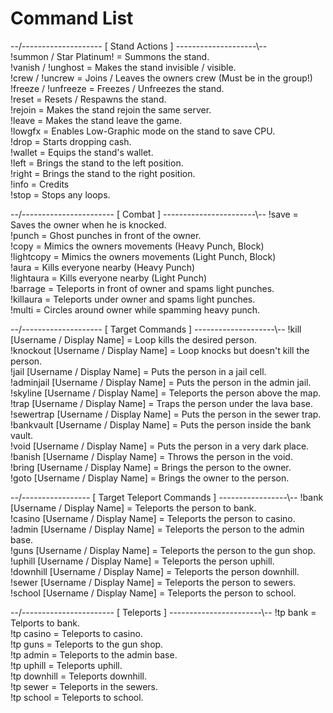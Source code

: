 # Command List

--/-------------------- [ Stand Actions ] --------------------\\--<br />
!summon / Star Platinum! = Summons the stand.<br />
!vanish / !unghost = Makes the stand invisible / visible.<br />
!crew / !uncrew = Joins / Leaves the owners crew (Must be in the group!)<br />
!freeze / !unfreeze = Freezes / Unfreezes the stand.<br />
!reset = Resets / Respawns the stand.<br />
!rejoin = Makes the stand rejoin the same server.<br />
!leave = Makes the stand leave the game.<br />
!lowgfx = Enables Low-Graphic mode on the stand to save CPU.<br />
!drop = Starts dropping cash.<br />
!wallet = Equips the stand's wallet.<br />
!left = Brings the stand to the left position.<br />
!right = Brings the stand to the right position.<br />
!info = Credits<br />
!stop = Stops any loops.<br />

--/----------------------- [ Combat ] -----------------------\\--
!save = Saves the owner when he is knocked.<br />
!punch = Ghost punches in front of the owner.<br />
!copy = Mimics the owners movements (Heavy Punch, Block)<br />
!lightcopy = Mimics the owners movements (Light Punch, Block)<br />
!aura = Kills everyone nearby (Heavy Punch)<br />
!lightaura = Kills everyone nearby (Light Punch)<br />
!barrage = Teleports in front of owner and spams light punches.<br />
!killaura = Teleports under owner and spams light punches.<br />
!multi = Circles around owner while spamming heavy punch.<br />

--/-------------------- [ Target Commands ] --------------------\\--
!kill [Username / Display Name] = Loop kills the desired person.<br />
!knockout [Username / Display Name] = Loop knocks but doesn't kill the person.<br />
!jail [Username / Display Name] = Puts the person in a jail cell.<br />
!adminjail [Username / Display Name] = Puts the person in the admin jail.<br />
!skyline [Username / Display Name] = Teleports the person above the map.<br />
!trap [Username / Display Name] = Traps the person under the lava base.<br />
!sewertrap [Username / Display Name] = Puts the person in the sewer trap.<br />
!bankvault [Username / Display Name] = Puts the person inside the bank vault.<br />
!void [Username / Display Name] = Puts the person in a very dark place.<br />
!banish [Username / Display Name] = Throws the person in the void.<br />
!bring [Username / Display Name] = Brings the person to the owner.<br />
!goto [Username / Display Name] = Brings the owner to the person.<br />

--/----------------- [ Target Teleport Commands ] -----------------\\--
!bank [Username / Display Name] = Teleports the person to bank.<br />
!casino [Username / Display Name] = Teleports the person to casino.<br />
!admin [Username / Display Name] = Teleports the person to the admin base.<br />
!guns [Username / Display Name] = Teleports the person to the gun shop.<br />
!uphill [Username / Display Name] = Teleports the person uphill.<br />
!downhill [Username / Display Name] = Teleports the person downhill.<br />
!sewer [Username / Display Name] = Teleports the person to sewers.<br />
!school [Username / Display Name] = Teleports the person to school.<br />

--/----------------------- [ Teleports ] -----------------------\\--
!tp bank = Telports to bank.<br />
!tp casino = Teleports to casino.<br />
!tp guns = Teleports to the gun shop.<br />
!tp admin = Teleports to the admin base.<br />
!tp uphill = Teleports uphill.<br />
!tp downhill = Teleports downhill.<br />
!tp sewer = Teleports in the sewers.<br />
!tp school = Teleports to school.<br />

